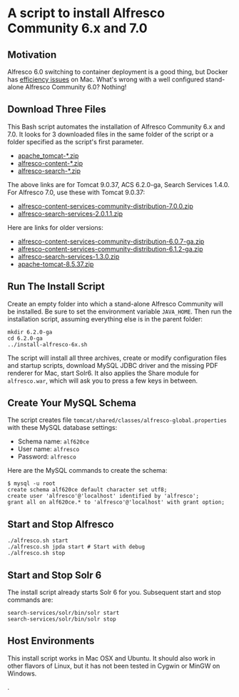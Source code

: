 # A script to install Alfresco Community 6.x and 7.0
## Motivation
Alfresco 6.0 switching to container deployment is a good thing, but Docker has [efficiency issues](https://github.com/moby/hyperkit/issues/231) on Mac. What's wrong with a well configured stand-alone Alfresco Community 6.0? Nothing!

## Download Three Files
This Bash script automates the installation of Alfresco Community 6.x and 7.0. It looks for 3 downloaded files in the same folder of the script or a folder specified as the script's first parameter.

- [apache_tomcat-\*.zip](https://archive.apache.org/dist/tomcat/tomcat-9/v9.0.37/bin/apache-tomcat-9.0.37.zip)
- [alfresco-content-\*.zip](https://artifacts.alfresco.com/nexus/content/repositories/public/org/alfresco/alfresco-content-services-community-distribution/6.2.0-ga/alfresco-content-services-community-distribution-6.2.0-ga.zip)
- [alfresco-search-\*.zip](https://artifacts.alfresco.com/nexus/content/repositories/public/org/alfresco/alfresco-search-services/1.4.0/alfresco-search-services-1.4.0.zip)

The above links are for Tomcat 9.0.37, ACS 6.2.0-ga, Search Services 1.4.0. For Alfresco 7.0, use these with Tomcat 9.0.37:

- [alfresco-content-services-community-distribution-7.0.0.zip](https://artifacts.alfresco.com/nexus/content/repositories/public/org/alfresco/alfresco-content-services-community-distribution/7.0.0/alfresco-content-services-community-distribution-7.0.0.zip)
- [alfresco-search-services-2.0.1.1.zip](https://artifacts.alfresco.com/nexus/content/repositories/public/org/alfresco/alfresco-search-services/2.0.1.1/alfresco-search-services-2.0.1.1.zip)

Here are links for older versions:

- [alfresco-content-services-community-distribution-6.0.7-ga.zip](https://artifacts.alfresco.com/nexus/content/repositories/public/org/alfresco/alfresco-content-services-community-distribution/6.0.7-ga/alfresco-content-services-community-distribution-6.0.7-ga.zip)
- [alfresco-content-services-community-distribution-6.1.2-ga.zip](https://artifacts.alfresco.com/nexus/content/repositories/public/org/alfresco/alfresco-content-services-community-distribution/6.1.2-ga/alfresco-content-services-community-distribution-6.1.2-ga.zip)
- [alfresco-search-services-1.3.0.zip](https://artifacts.alfresco.com/nexus/content/repositories/public/org/alfresco/alfresco-search-services/1.3.0/alfresco-search-services-1.3.0.zip)
- [apache-tomcat-8.5.37.zip](https://archive.apache.org/dist/tomcat/tomcat-8/v8.5.37/bin/apache-tomcat-8.5.37.zip)

## Run The Install Script
Create an empty folder into which a stand-alone Alfresco Community will be installed. Be sure to set the environment variable `JAVA_HOME`. Then run the installation script, assuming everything else is in the parent folder:

    mkdir 6.2.0-ga
    cd 6.2.0-ga
    ../install-alfresco-6x.sh

The script will install all three archives, create or modify configuration files and startup scripts, download MySQL JDBC driver and the missing PDF renderer for Mac, start Solr6. It also applies the Share module for `alfresco.war`, which will ask you to press a few keys in between.

## Create Your MySQL Schema
The script creates file `tomcat/shared/classes/alfresco-global.properties` with these MySQL database settings:

- Schema name: `alf620ce`
- User name: `alfresco`
- Password: `alfresco`

Here are the MySQL commands to create the schema:

    $ mysql -u root
    create schema alf620ce default character set utf8;
    create user 'alfresco'@'localhost' identified by 'alfresco';
    grant all on alf620ce.* to 'alfresco'@'localhost' with grant option;

## Start and Stop Alfresco

    ./alfresco.sh start
    ./alfresco.sh jpda start # Start with debug
    ./alfresco.sh stop

## Start and Stop Solr 6
The install script already starts Solr 6 for you. Subsequent start and stop commands are:

    search-services/solr/bin/solr start
    search-services/solr/bin/solr stop

## Host Environments
This install script works in Mac OSX and Ubuntu. It should also work in other flavors of Linux, but it has not been tested in Cygwin or MinGW on Windows.

.
